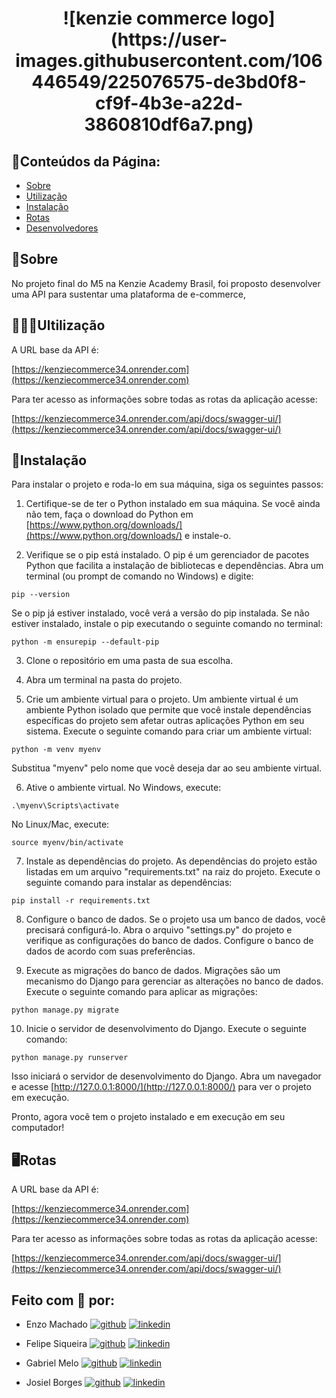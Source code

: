 <h1 align="center">
    ![kenzie commerce logo](https://user-images.githubusercontent.com/106446549/225076575-de3bd0f8-cf9f-4b3e-a22d-3860810df6a7.png)
</h1>

## 📃Conteúdos da Página:

-   [Sobre](#Sobre)
-   [Utilização](#Utilização)
-   [Instalação](#Instalação)
-   [Rotas](#Rotas)
-   [Desenvolvedores](#Feito-com-🤍-por)

## 📜Sobre

No projeto final do M5 na Kenzie Academy Brasil, foi proposto desenvolver uma API para sustentar uma plataforma de e-commerce,

## 👩🏻‍💻Ultilização

A URL base da API é:

[https://kenziecommerce34.onrender.com](https://kenziecommerce34.onrender.com)

Para ter acesso as informações sobre todas as rotas da aplicação acesse:

[https://kenziecommerce34.onrender.com/api/docs/swagger-ui/](https://kenziecommerce34.onrender.com/api/docs/swagger-ui/)

## 💾Instalação

Para instalar o projeto e roda-lo em sua máquina, siga os seguintes passos:

1. Certifique-se de ter o Python instalado em sua máquina. Se você ainda não tem, faça o download do Python em [https://www.python.org/downloads/](https://www.python.org/downloads/) e instale-o.

2. Verifique se o pip está instalado. O pip é um gerenciador de pacotes Python que facilita a instalação de bibliotecas e dependências. Abra um terminal (ou prompt de comando no Windows) e digite:

`pip --version`

Se o pip já estiver instalado, você verá a versão do pip instalada. Se não estiver instalado, instale o pip executando o seguinte comando no terminal:

`python -m ensurepip --default-pip`

3. Clone o repositório em uma pasta de sua escolha.

4. Abra um terminal na pasta do projeto.

5. Crie um ambiente virtual para o projeto. Um ambiente virtual é um ambiente Python isolado que permite que você instale dependências específicas do projeto sem afetar outras aplicações Python em seu sistema. Execute o seguinte comando para criar um ambiente virtual:

`python -m venv myenv`

Substitua "myenv" pelo nome que você deseja dar ao seu ambiente virtual.

6. Ative o ambiente virtual. No Windows, execute:

`.\myenv\Scripts\activate`

No Linux/Mac, execute:

`source myenv/bin/activate`

7. Instale as dependências do projeto. As dependências do projeto estão listadas em um arquivo "requirements.txt" na raiz do projeto. Execute o seguinte comando para instalar as dependências:

`pip install -r requirements.txt`

8. Configure o banco de dados. Se o projeto usa um banco de dados, você precisará configurá-lo. Abra o arquivo "settings.py" do projeto e verifique as configurações do banco de dados. Configure o banco de dados de acordo com suas preferências.

9. Execute as migrações do banco de dados. Migrações são um mecanismo do Django para gerenciar as alterações no banco de dados. Execute o seguinte comando para aplicar as migrações:

`python manage.py migrate`

10. Inicie o servidor de desenvolvimento do Django. Execute o seguinte comando:

`python manage.py runserver`

Isso iniciará o servidor de desenvolvimento do Django. Abra um navegador e acesse [http://127.0.0.1:8000/](http://127.0.0.1:8000/) para ver o projeto em execução.

Pronto, agora você tem o projeto instalado e em execução em seu computador!

## 🖥️Rotas

A URL base da API é:

[https://kenziecommerce34.onrender.com](https://kenziecommerce34.onrender.com)

Para ter acesso as informações sobre todas as rotas da aplicação acesse:

[https://kenziecommerce34.onrender.com/api/docs/swagger-ui/](https://kenziecommerce34.onrender.com/api/docs/swagger-ui/)

## Feito com 🤍 por:

-   Enzo Machado [![github](https://img.shields.io/badge/github-6e5494?style=for-the-badge&logo=github&logoColor=white)](https://github.com/m4chado) [![linkedin](https://img.shields.io/badge/linkedin-0A66C2?style=for-the-badge&logo=linkedin&logoColor=white)](https://www.linkedin.com/in/enzomachado01/)

-   Felipe Siqueira [![github](https://img.shields.io/badge/github-6e5494?style=for-the-badge&logo=github&logoColor=white)](https://github.com/FelipeSiqueiraDev) [![linkedin](https://img.shields.io/badge/linkedin-0A66C2?style=for-the-badge&logo=linkedin&logoColor=white)](https://www.linkedin.com/in/felipe-o-siqueira/)

-   Gabriel Melo [![github](https://img.shields.io/badge/github-6e5494?style=for-the-badge&logo=github&logoColor=white)](https://github.com/g4br1elm3l0) [![linkedin](https://img.shields.io/badge/linkedin-0A66C2?style=for-the-badge&logo=linkedin&logoColor=white)](https://www.linkedin.com/in/gabrielmelo98dev/)

-   Josiel Borges [![github](https://img.shields.io/badge/github-6e5494?style=for-the-badge&logo=github&logoColor=white)](https://github.com/ojosiels) [![linkedin](https://img.shields.io/badge/linkedin-0A66C2?style=for-the-badge&logo=linkedin&logoColor=white)](https://www.linkedin.com/in/ojosiels/)
